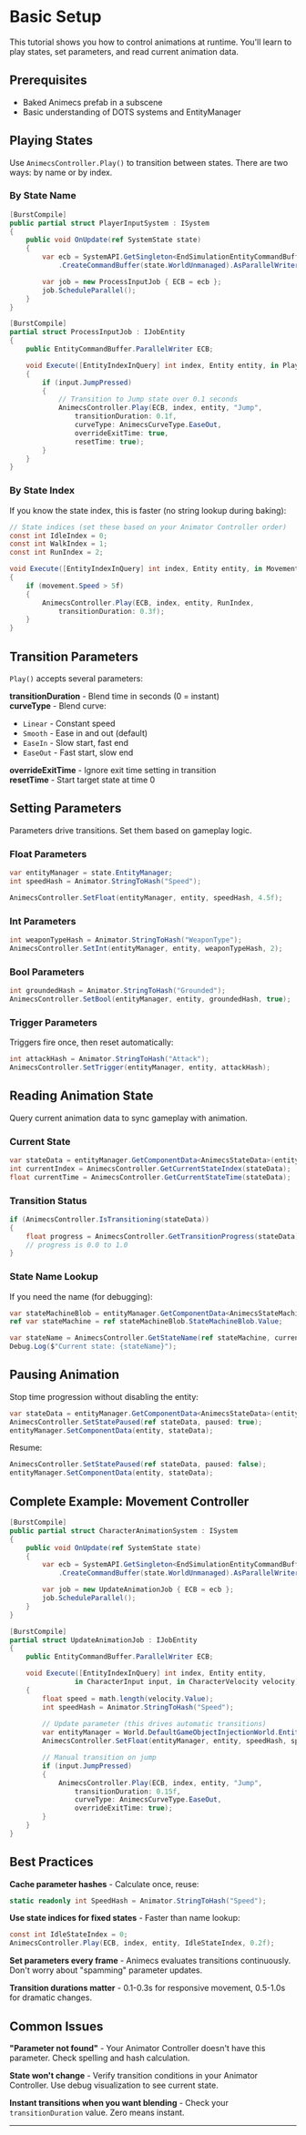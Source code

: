 # Basic Setup

This tutorial shows you how to control animations at runtime. You'll learn to play states, set parameters, and read current animation data.

## Prerequisites

- Baked Animecs prefab in a subscene
- Basic understanding of DOTS systems and EntityManager

## Playing States

Use `AnimecsController.Play()` to transition between states. There are two ways: by name or by index.

### By State Name

```csharp
[BurstCompile]
public partial struct PlayerInputSystem : ISystem
{
    public void OnUpdate(ref SystemState state)
    {
        var ecb = SystemAPI.GetSingleton<EndSimulationEntityCommandBufferSystem.Singleton>()
            .CreateCommandBuffer(state.WorldUnmanaged).AsParallelWriter();

        var job = new ProcessInputJob { ECB = ecb };
        job.ScheduleParallel();
    }
}

[BurstCompile]
partial struct ProcessInputJob : IJobEntity
{
    public EntityCommandBuffer.ParallelWriter ECB;

    void Execute([EntityIndexInQuery] int index, Entity entity, in PlayerInput input)
    {
        if (input.JumpPressed)
        {
            // Transition to Jump state over 0.1 seconds
            AnimecsController.Play(ECB, index, entity, "Jump", 
                transitionDuration: 0.1f,
                curveType: AnimecsCurveType.EaseOut,
                overrideExitTime: true,
                resetTime: true);
        }
    }
}
```

### By State Index

If you know the state index, this is faster (no string lookup during baking):

```csharp
// State indices (set these based on your Animator Controller order)
const int IdleIndex = 0;
const int WalkIndex = 1;
const int RunIndex = 2;

void Execute([EntityIndexInQuery] int index, Entity entity, in MovementData movement)
{
    if (movement.Speed > 5f)
    {
        AnimecsController.Play(ECB, index, entity, RunIndex, 
            transitionDuration: 0.3f);
    }
}
```

## Transition Parameters

`Play()` accepts several parameters:

**transitionDuration** - Blend time in seconds (0 = instant)  
**curveType** - Blend curve:
- `Linear` - Constant speed
- `Smooth` - Ease in and out (default)
- `EaseIn` - Slow start, fast end
- `EaseOut` - Fast start, slow end

**overrideExitTime** - Ignore exit time setting in transition  
**resetTime** - Start target state at time 0

## Setting Parameters

Parameters drive transitions. Set them based on gameplay logic.

### Float Parameters

```csharp
var entityManager = state.EntityManager;
int speedHash = Animator.StringToHash("Speed");

AnimecsController.SetFloat(entityManager, entity, speedHash, 4.5f);
```

### Int Parameters

```csharp
int weaponTypeHash = Animator.StringToHash("WeaponType");
AnimecsController.SetInt(entityManager, entity, weaponTypeHash, 2);
```

### Bool Parameters

```csharp
int groundedHash = Animator.StringToHash("Grounded");
AnimecsController.SetBool(entityManager, entity, groundedHash, true);
```

### Trigger Parameters

Triggers fire once, then reset automatically:

```csharp
int attackHash = Animator.StringToHash("Attack");
AnimecsController.SetTrigger(entityManager, entity, attackHash);
```

## Reading Animation State

Query current animation data to sync gameplay with animation.

### Current State

```csharp
var stateData = entityManager.GetComponentData<AnimecsStateData>(entity);
int currentIndex = AnimecsController.GetCurrentStateIndex(stateData);
float currentTime = AnimecsController.GetCurrentStateTime(stateData);
```

### Transition Status

```csharp
if (AnimecsController.IsTransitioning(stateData))
{
    float progress = AnimecsController.GetTransitionProgress(stateData);
    // progress is 0.0 to 1.0
}
```

### State Name Lookup

If you need the name (for debugging):

```csharp
var stateMachineBlob = entityManager.GetComponentData<AnimecsStateMachineBlob>(entity);
ref var stateMachine = ref stateMachineBlob.StateMachineBlob.Value;

var stateName = AnimecsController.GetStateName(ref stateMachine, currentIndex);
Debug.Log($"Current state: {stateName}");
```

## Pausing Animation

Stop time progression without disabling the entity:

```csharp
var stateData = entityManager.GetComponentData<AnimecsStateData>(entity);
AnimecsController.SetStatePaused(ref stateData, paused: true);
entityManager.SetComponentData(entity, stateData);
```

Resume:

```csharp
AnimecsController.SetStatePaused(ref stateData, paused: false);
entityManager.SetComponentData(entity, stateData);
```

## Complete Example: Movement Controller

```csharp
[BurstCompile]
public partial struct CharacterAnimationSystem : ISystem
{
    public void OnUpdate(ref SystemState state)
    {
        var ecb = SystemAPI.GetSingleton<EndSimulationEntityCommandBufferSystem.Singleton>()
            .CreateCommandBuffer(state.WorldUnmanaged).AsParallelWriter();

        var job = new UpdateAnimationJob { ECB = ecb };
        job.ScheduleParallel();
    }
}

[BurstCompile]
partial struct UpdateAnimationJob : IJobEntity
{
    public EntityCommandBuffer.ParallelWriter ECB;

    void Execute([EntityIndexInQuery] int index, Entity entity, 
                in CharacterInput input, in CharacterVelocity velocity)
    {
        float speed = math.length(velocity.Value);
        int speedHash = Animator.StringToHash("Speed");
        
        // Update parameter (this drives automatic transitions)
        var entityManager = World.DefaultGameObjectInjectionWorld.EntityManager;
        AnimecsController.SetFloat(entityManager, entity, speedHash, speed);

        // Manual transition on jump
        if (input.JumpPressed)
        {
            AnimecsController.Play(ECB, index, entity, "Jump",
                transitionDuration: 0.15f,
                curveType: AnimecsCurveType.EaseOut,
                overrideExitTime: true);
        }
    }
}
```

## Best Practices

**Cache parameter hashes** - Calculate once, reuse:
```csharp
static readonly int SpeedHash = Animator.StringToHash("Speed");
```

**Use state indices for fixed states** - Faster than name lookup:
```csharp
const int IdleStateIndex = 0;
AnimecsController.Play(ECB, index, entity, IdleStateIndex, 0.2f);
```

**Set parameters every frame** - Animecs evaluates transitions continuously. Don't worry about "spamming" parameter updates.

**Transition durations matter** - 0.1-0.3s for responsive movement, 0.5-1.0s for dramatic changes.

## Common Issues

**"Parameter not found"** - Your Animator Controller doesn't have this parameter. Check spelling and hash calculation.

**State won't change** - Verify transition conditions in your Animator Controller. Use debug visualization to see current state.

**Instant transitions when you want blending** - Check your `transitionDuration` value. Zero means instant.

---